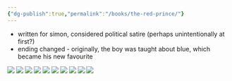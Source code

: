 ```yaml
---
{"dg-publish":true,"permalink":"/books/the-red-prince/"}
---
```


* written for simon, considered political satire (perhaps unintentionally at first?)
* ending changed - originally, the boy was taught about blue, which became his new favourite

![](https://i.imgur.com/cckOia1.jpeg)
![](https://i.imgur.com/4cF4HuR.jpeg)
![](https://i.imgur.com/loqxEHp.jpeg)
![](https://i.imgur.com/LGOvRE8.jpeg)
![](https://i.imgur.com/NiQhWXN.jpeg)
![](https://i.imgur.com/ijEVWTy.jpeg)
![](https://i.imgur.com/6V1QzJF.jpeg)
![](https://i.imgur.com/o1fP7OQ.jpeg)
![](https://i.imgur.com/5HDzV1P.jpeg)
![](https://i.imgur.com/4y7qYiT.jpeg)

